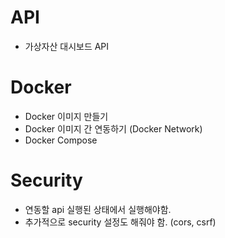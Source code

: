 # API
- 가상자산 대시보드 API

# Docker
- Docker 이미지 만들기
- Docker 이미지 간 연동하기 (Docker Network) 
- Docker Compose

# Security
- 연동할 api 실행된 상태에서 실행해야함.
- 추가적으로 security 설정도 해줘야 함. (cors, csrf)
